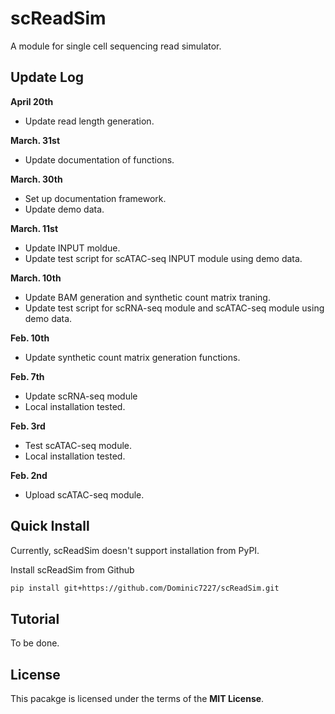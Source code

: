 # scReadSim

A module for single cell sequencing read simulator.

## Update Log
**April 20th**
- Update read length generation.

**March. 31st**
- Update documentation of functions.


**March. 30th**
- Set up documentation framework.
- Update demo data.


**March. 11st**
- Update INPUT moldue.
- Update test script for scATAC-seq INPUT module using demo data.

**March. 10th**
- Update BAM generation and synthetic count matrix traning.
- Update test script for scRNA-seq module and scATAC-seq module using demo data.

**Feb. 10th**
- Update synthetic count matrix generation functions. 

**Feb. 7th**
- Update scRNA-seq module
- Local installation tested.

**Feb. 3rd**
- Test scATAC-seq module.
- Local installation tested.

**Feb. 2nd**
- Upload scATAC-seq module.

## Quick Install
Currently, scReadSim doesn't support installation from PyPI.

Install scReadSim from Github
```bash
pip install git+https://github.com/Dominic7227/scReadSim.git
```

## Tutorial
To be done.

## License
This pacakge is licensed under the terms
of the **MIT License**.